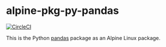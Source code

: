# alpine-pkg-py-pandas

[![CircleCI](https://img.shields.io/circleci/project/sgerrand/alpine-pkg-py-pandas/master.svg)](https://circleci.com/gh/sgerrand/alpine-pkg-py-pandas)

This is the Python [pandas][pandas] package as an Alpine Linux package.

[pandas]: https://pandas.pydata.org/
